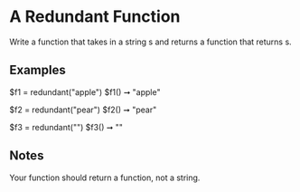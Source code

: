 # A Redundant Function

Write a function that takes in a string s and returns a function that returns s.

## Examples

$f1 = redundant("apple")
$f1() ➞ "apple"

$f2 = redundant("pear")
$f2() ➞ "pear"

$f3 = redundant("")
$f3() ➞ ""

## Notes

Your function should return a function, not a string.
